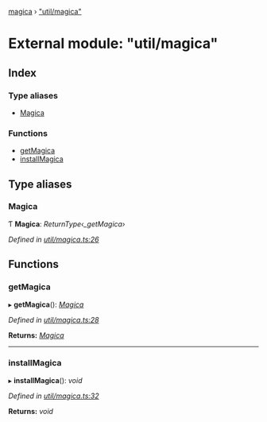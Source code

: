 [magica](../README.md) › ["util/magica"](_util_magica_.md)

# External module: "util/magica"

## Index

### Type aliases

* [Magica](_util_magica_.md#magica)

### Functions

* [getMagica](_util_magica_.md#getmagica)
* [installMagica](_util_magica_.md#installmagica)

## Type aliases

###  Magica

Ƭ **Magica**: *ReturnType‹_getMagica›*

*Defined in [util/magica.ts:26](https://github.com/cancerberoSgx/magica/blob/8fb28f9/src/util/magica.ts#L26)*

## Functions

###  getMagica

▸ **getMagica**(): *[Magica](_util_magica_.md#magica)*

*Defined in [util/magica.ts:28](https://github.com/cancerberoSgx/magica/blob/8fb28f9/src/util/magica.ts#L28)*

**Returns:** *[Magica](_util_magica_.md#magica)*

___

###  installMagica

▸ **installMagica**(): *void*

*Defined in [util/magica.ts:32](https://github.com/cancerberoSgx/magica/blob/8fb28f9/src/util/magica.ts#L32)*

**Returns:** *void*
